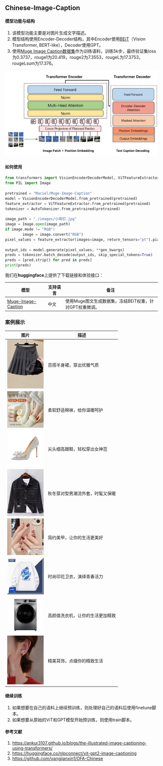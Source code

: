 ## Chinese-Image-Caption

#### 模型功能与结构

1. 该模型功能主要是对图片生成文字描述。
2. 模型结构使用Encoder-Decoder结构，其中Encoder使用[BEiT](https://arxiv.org/pdf/2106.08254.pdf)（Vision Transformer, BERT-like），Decoder使用GPT。
3. 使用[Muge Image Caption数据集](https://tianchi.aliyun.com/dataset/107332)作为训练语料，训练5k步，最终验证集loss为0.3737，rouge1为20.419，rouge2为7.3553，rougeL为17.3753，rougeLsum为17.376。

![ViT-GPT](images/ViT-GPT.jpg)



#### 如何使用

```python
from transformers import VisionEncoderDecoderModel, ViTFeatureExtractor, AutoTokenizer
from PIL import Image

pretrained = "Maciel/Muge-Image-Caption"
model = VisionEncoderDecoderModel.from_pretrained(pretrained)
feature_extractor = ViTFeatureExtractor.from_pretrained(pretrained)
tokenizer = AutoTokenizer.from_pretrained(pretrained)

image_path = "./images/小耳钉.jpg"
image = Image.open(image_path)
if image.mode != "RGB":
		image = image.convert("RGB")
pixel_values = feature_extractor(images=image, return_tensors="pt").pixel_values

output_ids = model.generate(pixel_values, **gen_kwargs)
preds = tokenizer.batch_decode(output_ids, skip_special_tokens=True)
preds = [pred.strip() for pred in preds]
print(preds)
```

我们在**huggingface**上提供了下载链接和体验接口：

| 模型                                                         | 支持语言 | 备注                                                    |
| ------------------------------------------------------------ | -------- | ------------------------------------------------------- |
| [Muge-Image-Caption](https://huggingface.co/Maciel/Muge-Image-Caption) | 中文     | 使用Muge图文生成数据集，冻结BEiT权重，针对GPT权重微调。 |



### 案例展示

| 图片                                                      | 描述                             |
| --------------------------------------------------------- | -------------------------------- |
| <img src="./images/百褶裙.jpg" alt="百褶裙" width="120"/> | 百搭半身裙，穿出优雅气质         |
| <img src="./images/纯棉袜.jpg" alt="纯棉袜" width="120"/> | 柔软舒适棉袜，给你温暖呵护       |
| <img src="./images/高跟鞋.jpg" alt="高跟鞋" width="120"/> | 尖头细高跟鞋，轻松穿出女神范     |
| <img src="./images/夹克.jpg" alt="夹克" width="120"/>     | 秋冬穿对型男潮流外套，时髦又保暖 |
| <img src="./images/手绘美甲.jpg" alt="美甲" width="120"/> | 简约美甲，让你的生活更美好       |
| <img src="./images/卫衣.jpg" alt="卫衣" width="120"/>     | 时尚印花卫衣，演绎青春活力       |
| <img src="./images/洗衣机.jpg" alt="洗衣机" width="120"/> | 高颜值洗衣机，让你的生活更加精致 |
| <img src="./images/小耳钉.jpg" alt="小耳钉" width="120"/> | 精美耳饰，点缀你的精致生活       |



#### 继续训练

1. 如果想要在自己的语料上继续预训练，则处理好自己的语料后使用finetune脚本。
2. 如果想要从原始的ViT和GPT模型开始预训练，则使用train脚本。



#### 参考文献

1. https://ankur3107.github.io/blogs/the-illustrated-image-captioning-using-transformers/
2. https://huggingface.co/nlpconnect/vit-gpt2-image-captioning
3. https://github.com/yangjianxin1/OFA-Chinese
